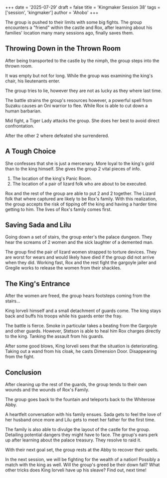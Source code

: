 +++
date = '2025-07-29'
draft = false
title = 'Kingmaker Session 38'
tags = ['session', 'kingmaker']
author = 'Ahobo'
+++

The group is pushed to their limits with some big fights. The group encounters a "friend" within
the castle and Rox, after learning about his families' location many many sessions ago, finally
saves them.

## Throwing Down in the Thrown Room

After being transported to the castle by the nimph, the group steps into the thrown room.

It was empty but not for long. While the group was examining the king's chair, his lieutenants
enter.

The group tries to lie, however they are not as lucky as they where last time.

The battle strains the group's resources however, a powerful spell from Suzaku causes an
Oni warrior to flee. While Rox is able to cut down a human barbarian.

Mid fight, a Tiger Lady attacks the group. She does her best to avoid direct confrontation.

After the other 2 where defeated she surrendered.

## A Tough Choice

She confesses that she is just a mercenary. More loyal to the king's gold than to the king
himself. She gives the group 2 vital pieces of info.

1. The location of the king's Panic Room.
2. The location of a pair of lizard folk who are about to be executed.

Rox and the rest of the group are able to put 2 and 2 together. The Lizard folk that where captured are
likely to be Rox's family. With this realization, the group accepts the risk of tipping off the king and
having a harder time getting to him. The lives of Rox's family comes first.

## Saving Sada and Lilu

Going down a set of stairs, the group enter's the palace dungeon. They hear the screams of 2 women and the
sick laughter of a demented man. 

The group find the pair of lizard women strapped to torture devices. They are worst for wears and would likely
have died if the group did not arrive when they did. Working fast, Rox and the rest fight the gargoyle jailer and Gregile
works to release the women from their shackles.

## The King's Entrance

After the women are freed, the group hears footsteps coming from the stairs...

King Iorveli himself and a small detachment of guards come. The king stays back and buffs his troops while his guards enter
the fray.

The battle is fierce. Smoke in particular takes a beating from the Gargoyle and other guards. However, Stetson is able to heal him
Rox charges directly to the king. Tanking the assault from his guards.

After some good blows, King Iorveli sees that the situation is deteriorating. Taking out a wand from his cloak, he casts
Dimension Door. Disappearing from the fight.

## Conclusion

After cleaning up the rest of the guards, the group tends to their own wounds and the wounds of Rox's Family.

The group goes back to the fountain and teleports back to the Whiterose Abby.

A heartfelt conversation with his family ensues. Sada gets to feel the love of her husband once more and Lilu gets
to meet her father for the first time.

The family is also able to divulge the layout of the castle for the group. Detailing potential dangers they might have to
face. The group's ears perk up after learning about the palace treasury. They resolve to raid it.

With their next goal set, the group rests at the Abby to recover their spells.

In the next session, we will be fighting for the wealth of a nation! Possibly a match with the king as well. Will the group's
greed be their down fall? What other tricks does King Iorveli have up his sleave? Find out, next time!
